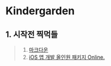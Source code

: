 # Kindergarden


## 1. 시작전 찍먹들
> 1. [마크다운](https://github.com/kinest1997/Kindergarden/blob/main/Markdown.md#%EC%A7%84%EC%A7%9C-%EC%99%95%EC%A0%9C%EB%AA%A9)  
> 2. [iOS 앱 개발 올인원 패키지 Online.](https://github.com/kinest1997/Kindergarden/blob/main/Swift%20Basic.md)


